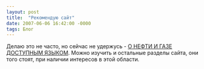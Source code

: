 ```yaml
---
layout: post
title:  "Рекомендую сайт"
date: 2007-06-06 16:42:00 -0000
tags: Блог
---
```


Делаю это не часто, но сейчас не удержусь - <a href="http://www.ngfr.ru/ngd.html">О НЕФТИ И ГАЗЕ ДОСТУПНЫМ ЯЗЫКОМ</a>. Можно изучить и остальные разделы сайта, они того стоят, при наличии интересов в этой области.